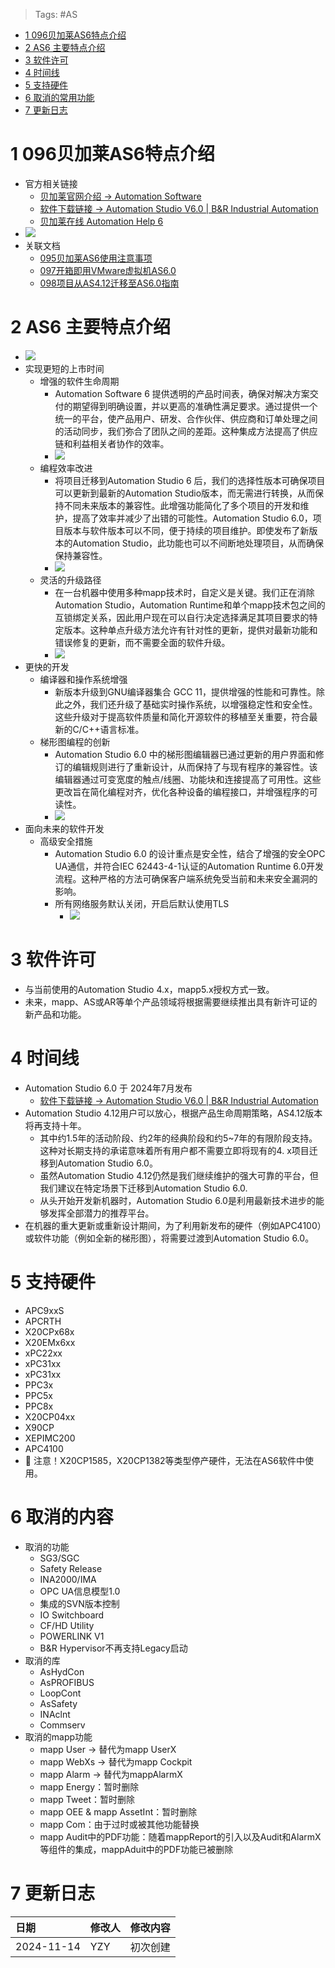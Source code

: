 > Tags: #AS

- [1 096贝加莱AS6特点介绍](#_1-096%E8%B4%9D%E5%8A%A0%E8%8E%B1as6%E7%89%B9%E7%82%B9%E4%BB%8B%E7%BB%8D)
- [2 AS6 主要特点介绍](#_2-as6-%E4%B8%BB%E8%A6%81%E7%89%B9%E7%82%B9%E4%BB%8B%E7%BB%8D)
- [3 软件许可](#_3-%E8%BD%AF%E4%BB%B6%E8%AE%B8%E5%8F%AF)
- [4 时间线](#_4-%E6%97%B6%E9%97%B4%E7%BA%BF)
- [5 支持硬件](#_5-%E6%94%AF%E6%8C%81%E7%A1%AC%E4%BB%B6)
- [6 取消的常用功能](#_6-%E5%8F%96%E6%B6%88%E7%9A%84%E5%B8%B8%E7%94%A8%E5%8A%9F%E8%83%BD)
- [7 更新日志](#_7-%E6%9B%B4%E6%96%B0%E6%97%A5%E5%BF%97)

# 1 096贝加莱AS6特点介绍

- 官方相关链接
    - [贝加莱官网介绍 → Automation Software](https://www.br-automation.com/en/technologies/automation-software/#slide-2028236)
    - [软件下载链接 → Automation Studio V6.0 | B&R Industrial Automation](https://www.br-automation.com/en/downloads/software/automation-studio/automation-studio-6/automation-studio-v60/)
    - [贝加莱在线 Automation Help 6](https://help.br-automation.com/#/en/6)
- ![](FILES/096贝加莱AS6特点介绍/image-20241114163145000.png)
- 关联文档
    - [095贝加莱AS6使用注意事项](095贝加莱AS6使用注意事项.md)
    - [097开箱即用VMware虚拟机AS6.0](097开箱即用VMware虚拟机AS6.0.md)
    - [098项目从AS4.12迁移至AS6.0指南](098项目从AS4.12迁移至AS6.0指南.md)

# 2 AS6 主要特点介绍

- ![](FILES/096贝加莱AS6特点介绍/image-20241114223302902.png)
- 实现更短的上市时间
    - 增强的软件生命周期
        - Automation Software 6 提供透明的产品时间表，确保对解决方案交付的期望得到明确设置，并以更高的准确性满足要求。通过提供一个统一的平台，使产品用户、研发、合作伙伴、供应商和订单处理之间的活动同步，我们弥合了团队之间的差距。这种集成方法提高了供应链和利益相关者协作的效率。
        - ![](FILES/096贝加莱AS6特点介绍/image-20241114223514018.png)
    - 编程效率改进
        - 将项目迁移到Automation Studio 6 后，我们的选择性版本可确保项目可以更新到最新的Automation Studio版本，而无需进行转换，从而保持不同未来版本的兼容性。此增强功能简化了多个项目的开发和维护，提高了效率并减少了出错的可能性。Automation Studio 6.0，项目版本与软件版本可以不同，便于持续的项目维护。即使发布了新版本的Automation Studio，此功能也可以不间断地处理项目，从而确保保持兼容性。
        - ![](FILES/096贝加莱AS6特点介绍/image-20241114223556680.png)
    - 灵活的升级路径
        - 在一台机器中使用多种mapp技术时，自定义是关键。我们正在消除Automation Studio，Automation Runtime和单个mapp技术包之间的互锁绑定关系，因此用户现在可以自行决定选择满足其项目要求的特定版本。这种单点升级方法允许有针对性的更新，提供对最新功能和错误修复的更新，而不需要全面的软件升级。
        - ![](FILES/096贝加莱AS6特点介绍/image-20241114223658583.png)
- 更快的开发
    - 编译器和操作系统增强
        - 新版本升级到GNU编译器集合 GCC 11，提供增强的性能和可靠性。除此之外，我们还升级了基础实时操作系统，以增强稳定性和安全性。这些升级对于提高软件质量和简化开源软件的移植至关重要，符合最新的C/C++语言标准。
    - 梯形图编程的创新
        - Automation Studio 6.0 中的梯形图编辑器已通过更新的用户界面和修订的编辑规则进行了重新设计，从而保持了与现有程序的兼容性。该编辑器通过可变宽度的触点/线圈、功能块和连接提高了可用性。这些更改旨在简化编程对齐，优化各种设备的编程接口，并增强程序的可读性。
        - ![](FILES/096贝加莱AS6特点介绍/image-20241114223850240.png)
- 面向未来的软件开发
    - 高级安全措施
        - Automation Studio 6.0 的设计重点是安全性，结合了增强的安全OPC UA通信，并符合IEC 62443-4-1认证的Automation Runtime 6.0开发流程。这种严格的方法可确保客户端系统免受当前和未来安全漏洞的影响。
        - 所有网络服务默认关闭，开启后默认使用TLS
            - ![](FILES/096贝加莱AS6特点介绍/image-20241114224448173.png)

# 3 软件许可

- 与当前使用的Automation Studio 4.x，mapp5.x授权方式一致。
- 未来，mapp、AS或AR等单个产品领域将根据需要继续推出具有新许可证的新产品和功能。

# 4 时间线

- Automation Studio 6.0 于 2024年7月发布
    - [软件下载链接 → Automation Studio V6.0 | B&R Industrial Automation](https://www.br-automation.com/en/downloads/software/automation-studio/automation-studio-6/automation-studio-v60/)
- Automation Studio 4.12用户可以放心，根据产品生命周期策略，AS4.12版本将再支持十年。
    - 其中约1.5年的活动阶段、约2年的经典阶段和约5~7年的有限阶段支持。这种对长期支持的承诺意味着所有用户都不需要立即将现有的4. x项目迁移到Automation Studio 6.0。
    - 虽然Automation Studio 4.12仍然是我们继续维护的强大可靠的平台，但我们建议在特定场景下迁移到Automation Studio 6.0.
    - 从头开始开发新机器时，Automation Studio 6.0是利用最新技术进步的能够发挥全部潜力的推荐平台。
- 在机器的重大更新或重新设计期间，为了利用新发布的硬件（例如APC4100）或软件功能（例如全新的梯形图），将需要过渡到Automation Studio 6.0。

# 5 支持硬件

- APC9xxS
- APCRTH
- X20CPx68x
- X20EMx6xx
- xPC22xx
- xPC31xx
- xPC31xx
- PPC3x
- PPC5x
- PPC8x
- X20CP04xx
- X90CP
- XEPIMC200
- APC4100
- 🔴 注意！X20CP1585，X20CP1382等类型停产硬件，无法在AS6软件中使用。

# 6 取消的内容

- 取消的功能
    - SG3/SGC
    - Safety Release
    - INA2000/IMA
    - OPC UA信息模型1.0
    - 集成的SVN版本控制
    - IO Switchboard
    - CF/HD Utility
    - POWERLINK V1
    - B&R Hypervisor不再支持Legacy启动
- 取消的库
    - AsHydCon
    - AsPROFIBUS
    - LoopCont
    - AsSafety
    - INAclnt
    - Commserv
- 取消的mapp功能
    - mapp User → 替代为mapp UserX
    - mapp WebXs → 替代为mapp Cockpit
    - mapp Alarm → 替代为mappAlarmX
    - mapp Energy：暂时删除
    - mapp Tweet：暂时删除
    - mapp OEE & mapp AssetInt：暂时删除
    - mapp Com：由于过时或被其他功能替换
    - mapp Audit中的PDF功能：随着mappReport的引入以及Audit和AlarmX等组件的集成，mappAduit中的PDF功能已被删除

# 7 更新日志

| 日期                             | 修改人 | 修改内容 |
| :----------------------------- | :-- | :--- |
| 2024-11-14 | YZY | 初次创建 |
